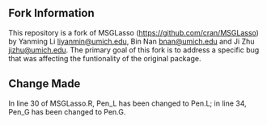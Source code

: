 ## Fork Information
This repository is a fork of MSGLasso (https://github.com/cran/MSGLasso) by Yanming Li <liyanmin@umich.edu>, 
Bin Nan <bnan@umich.edu> and Ji Zhu <jizhu@umich.edu>. The primary goal of this fork is to address a specific 
bug that was affecting the funtionality of the original package.

## Change Made
In line 30 of MSGLasso.R, Pen_L has been changed to Pen.L; in  line 34, Pen_G has been changed to Pen.G.
